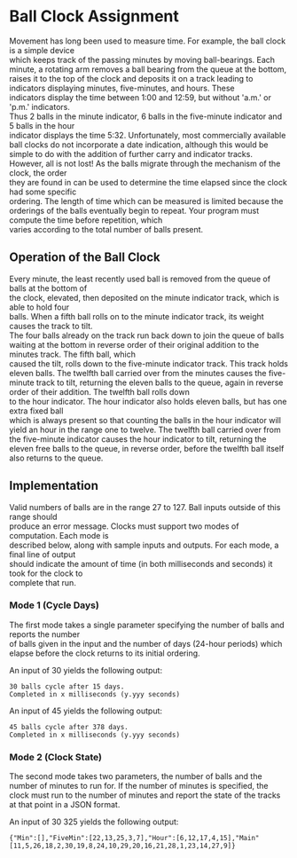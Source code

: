 # Ball	Clock	Assignment

Movement	has	long	been	used	to	measure	time.		For	example,	the	ball	clock	is	a	simple	device	
which	keeps	track	of	the	passing	minutes	by	moving	ball-bearings.		Each	minute,	a	rotating	arm	
removes	a	ball	bearing	from	the	queue	at	the	bottom,	raises	it	to	the	top	of	the	clock	and	
deposits	it	on	a	track	leading	to	indicators	displaying	minutes,	five-minutes, and	hours.		These	
indicators	display	the	time	between	1:00	and	12:59,	but	without	'a.m.'	or	'p.m.'	indicators.		
Thus	2	balls	in	the	minute	indicator,	6	balls	in	the	five-minute	indicator	and	5	balls	in	the	hour	
indicator	displays	the	time	5:32.
Unfortunately,	most	commercially	available	ball	clocks	do	not	incorporate	a	date	indication,	
although	this	would	be	simple	to	do	with	the	addition	of	further	carry	and	indicator	tracks.		
However,	all	is	not	lost!	As	the	balls	migrate	through	the	mechanism	of	the	clock,	the	order	
they	are	found	in	can	be	used	to	determine	the	time	elapsed	since	the	clock	had	some	specific	
ordering.		The	length	of	time	which	can	be	measured	is	limited	because	the	orderings	of	the	
balls	eventually	begin	to	repeat.		Your	program	must	compute	the	time	before	repetition,	which	
varies	according	to	the	total	number	of	balls	present.

## Operation	of	the	Ball	Clock

Every	minute,	the	least	recently	used	ball	is	removed	from	the	queue	of	balls	at	the	bottom	of	
the	clock,	elevated,	then	deposited	on	the	minute	indicator	track,	which	is	able	to	hold	four	
balls.		When	a	fifth	ball	rolls	on	to	the	minute	indicator	track,	its	weight	causes	the	track	to	tilt.		
The	four	balls	already	on	the	track	run	back	down	to	join	the	queue	of	balls	waiting	at	the	
bottom	in	reverse	order	of	their	original	addition	to	the	minutes	track.		The	fifth	ball,	which	
caused	the	tilt,	rolls	down	to	the	five-minute	indicator	track.		This	track	holds	eleven	balls.		The	
twelfth	ball	carried	over	from	the	minutes	causes	the	five-minute	track	to	tilt,	returning	the	
eleven	balls	to	the	queue,	again	in	reverse	order	of	their	addition.		The	twelfth	ball	rolls	down	
to	the	hour	indicator.		The	hour	indicator	also	holds	eleven	balls,	but	has	one	extra	fixed	ball	
which	is	always	present	so	that	counting	the	balls	in	the	hour	indicator	will	yield	an	hour	in	the	
range	one	to	twelve.		The	twelfth	ball	carried	over	from	the	five-minute	indicator	causes	the	
hour	indicator	to	tilt,	returning	the	eleven	free	balls	to	the	queue,	in	reverse	order,	before	the	
twelfth	ball	itself	also	returns	to	the	queue.

## Implementation
Valid	numbers	of	balls	are	in	the	range	27	to	127.		Ball	inputs	outside	of	this	range	should	
produce	an error	message.		Clocks	must	support	two	modes	of	computation.		Each	mode	is	
described	below,	along	with	sample	inputs	and	outputs.		For	each	mode,	a	final line	of	output	
should	indicate the	amount	of	time	(in	both	milliseconds	and	seconds)	it	took	for	the	clock	to	
complete	that	run.


### Mode	1	(Cycle	Days)


The	first	mode	takes	a	single	parameter	specifying	the	number	of	balls	and	reports	the	number	
of	balls	given	in	the	input	and	the	number	of	days	(24-hour	periods)	which	elapse	before	the	
clock	returns	to	its	initial	ordering.


An	input	of	30 yields	the	following	output:

```
30 balls cycle after 15 days.
Completed in x milliseconds (y.yyy seconds)
```

An	input	of	45 yields	the	following	output:

```
45 balls cycle after 378 days.
Completed in x milliseconds (y.yyy seconds)
```


### Mode	2 (Clock	State)


The	second	mode	takes	two	parameters,	the	number	of	balls	and	the	number	of	minutes	to	run	
for.		 If	the	number	of	minutes	is	specified,	the	clock	must	run	to	the	number	of	minutes	and	
report	the	state	of	the	tracks	at	that	point	in	a	JSON	format.


An	input	of	30 325 yields	the	following	output:

```
{"Min":[],"FiveMin":[22,13,25,3,7],"Hour":[6,12,17,4,15],"Main"
[11,5,26,18,2,30,19,8,24,10,29,20,16,21,28,1,23,14,27,9]}
```